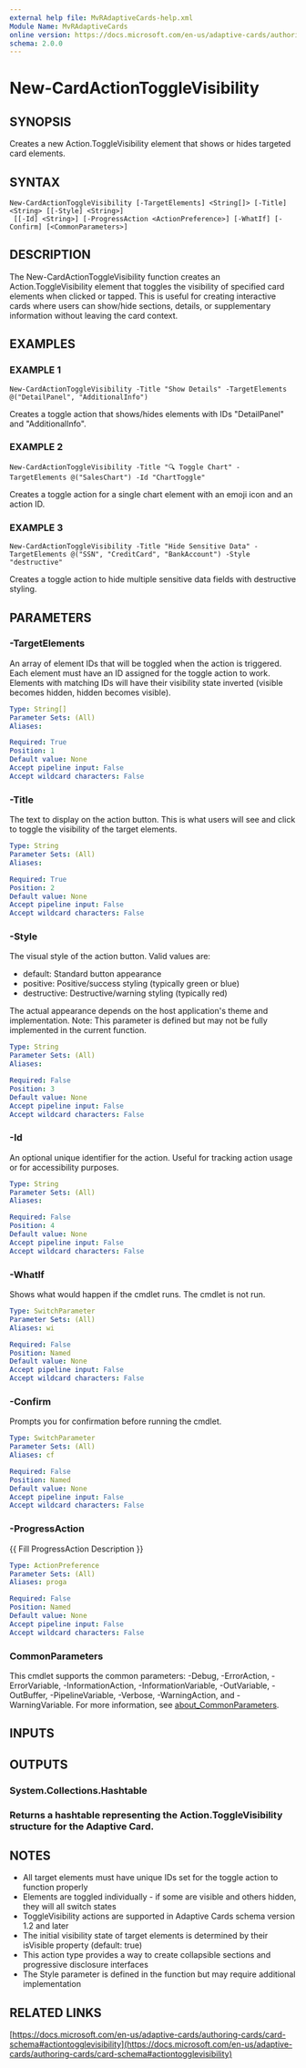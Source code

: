 ```yaml
---
external help file: MvRAdaptiveCards-help.xml
Module Name: MvRAdaptiveCards
online version: https://docs.microsoft.com/en-us/adaptive-cards/authoring-cards/card-schema#actiontogglevisibility
schema: 2.0.0
---
```


# New-CardActionToggleVisibility

## SYNOPSIS
Creates a new Action.ToggleVisibility element that shows or hides targeted card elements.

## SYNTAX

```
New-CardActionToggleVisibility [-TargetElements] <String[]> [-Title] <String> [[-Style] <String>]
 [[-Id] <String>] [-ProgressAction <ActionPreference>] [-WhatIf] [-Confirm] [<CommonParameters>]
```

## DESCRIPTION
The New-CardActionToggleVisibility function creates an Action.ToggleVisibility element that toggles
the visibility of specified card elements when clicked or tapped.
This is useful for creating
interactive cards where users can show/hide sections, details, or supplementary information
without leaving the card context.

## EXAMPLES

### EXAMPLE 1
```
New-CardActionToggleVisibility -Title "Show Details" -TargetElements @("DetailPanel", "AdditionalInfo")
```

Creates a toggle action that shows/hides elements with IDs "DetailPanel" and "AdditionalInfo".

### EXAMPLE 2
```
New-CardActionToggleVisibility -Title "🔍 Toggle Chart" -TargetElements @("SalesChart") -Id "ChartToggle"
```

Creates a toggle action for a single chart element with an emoji icon and an action ID.

### EXAMPLE 3
```
New-CardActionToggleVisibility -Title "Hide Sensitive Data" -TargetElements @("SSN", "CreditCard", "BankAccount") -Style "destructive"
```

Creates a toggle action to hide multiple sensitive data fields with destructive styling.

## PARAMETERS

### -TargetElements
An array of element IDs that will be toggled when the action is triggered.
Each element
must have an ID assigned for the toggle action to work.
Elements with matching IDs will
have their visibility state inverted (visible becomes hidden, hidden becomes visible).

```yaml
Type: String[]
Parameter Sets: (All)
Aliases:

Required: True
Position: 1
Default value: None
Accept pipeline input: False
Accept wildcard characters: False
```

### -Title
The text to display on the action button.
This is what users will see and click to toggle
the visibility of the target elements.

```yaml
Type: String
Parameter Sets: (All)
Aliases:

Required: True
Position: 2
Default value: None
Accept pipeline input: False
Accept wildcard characters: False
```

### -Style
The visual style of the action button.
Valid values are:
- default: Standard button appearance
- positive: Positive/success styling (typically green or blue)
- destructive: Destructive/warning styling (typically red)

The actual appearance depends on the host application's theme and implementation.
Note: This parameter is defined but may not be fully implemented in the current function.

```yaml
Type: String
Parameter Sets: (All)
Aliases:

Required: False
Position: 3
Default value: None
Accept pipeline input: False
Accept wildcard characters: False
```

### -Id
An optional unique identifier for the action.
Useful for tracking action usage or for accessibility purposes.

```yaml
Type: String
Parameter Sets: (All)
Aliases:

Required: False
Position: 4
Default value: None
Accept pipeline input: False
Accept wildcard characters: False
```

### -WhatIf
Shows what would happen if the cmdlet runs. The cmdlet is not run.

```yaml
Type: SwitchParameter
Parameter Sets: (All)
Aliases: wi

Required: False
Position: Named
Default value: None
Accept pipeline input: False
Accept wildcard characters: False
```

### -Confirm
Prompts you for confirmation before running the cmdlet.

```yaml
Type: SwitchParameter
Parameter Sets: (All)
Aliases: cf

Required: False
Position: Named
Default value: None
Accept pipeline input: False
Accept wildcard characters: False
```

### -ProgressAction
{{ Fill ProgressAction Description }}

```yaml
Type: ActionPreference
Parameter Sets: (All)
Aliases: proga

Required: False
Position: Named
Default value: None
Accept pipeline input: False
Accept wildcard characters: False
```

### CommonParameters
This cmdlet supports the common parameters: -Debug, -ErrorAction, -ErrorVariable, -InformationAction, -InformationVariable, -OutVariable, -OutBuffer, -PipelineVariable, -Verbose, -WarningAction, and -WarningVariable. For more information, see [about_CommonParameters](http://go.microsoft.com/fwlink/?LinkID=113216).

## INPUTS

## OUTPUTS

### System.Collections.Hashtable
### Returns a hashtable representing the Action.ToggleVisibility structure for the Adaptive Card.
## NOTES
- All target elements must have unique IDs set for the toggle action to function properly
- Elements are toggled individually - if some are visible and others hidden, they will all switch states
- ToggleVisibility actions are supported in Adaptive Cards schema version 1.2 and later
- The initial visibility state of target elements is determined by their isVisible property (default: true)
- This action type provides a way to create collapsible sections and progressive disclosure interfaces
- The Style parameter is defined in the function but may require additional implementation

## RELATED LINKS

[https://docs.microsoft.com/en-us/adaptive-cards/authoring-cards/card-schema#actiontogglevisibility](https://docs.microsoft.com/en-us/adaptive-cards/authoring-cards/card-schema#actiontogglevisibility)

